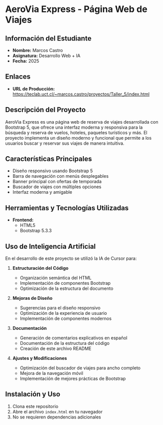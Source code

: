 # AeroVia Express - Página Web de Viajes

## Información del Estudiante
- **Nombre:** Marcos Castro
- **Asignatura:** Desarrollo Web + IA
- **Fecha:** 2025

## Enlaces
- **URL de Producción:** https://teclab.uct.cl/~marcos.castro/proyectos/Taller_5/index.html

## Descripción del Proyecto
AeroVia Express es una página web de reserva de viajes desarrollada con Bootstrap 5, que ofrece una interfaz moderna y responsiva para la búsqueda y reserva de vuelos, hoteles, paquetes turísticos y más. El proyecto implementa un diseño moderno y funcional que permite a los usuarios buscar y reservar sus viajes de manera intuitiva.

## Características Principales
- Diseño responsivo usando Bootstrap 5
- Barra de navegación con menús desplegables
- Banner principal con ofertas de temporada
- Buscador de viajes con múltiples opciones
- Interfaz moderna y amigable

## Herramientas y Tecnologías Utilizadas
- **Frontend:**
  - HTML5
  - Bootstrap 5.3.3


## Uso de Inteligencia Artificial
En el desarrollo de este proyecto se utilizó la IA de Cursor para:

1. **Estructuración del Código**
   - Organización semántica del HTML
   - Implementación de componentes Bootstrap
   - Optimización de la estructura del documento

2. **Mejoras de Diseño**
   - Sugerencias para el diseño responsivo
   - Optimización de la experiencia de usuario
   - Implementación de componentes modernos

3. **Documentación**
   - Generación de comentarios explicativos en español
   - Documentación de la estructura del código
   - Creación de este archivo README

4. **Ajustes y Modificaciones**
   - Optimización del buscador de viajes para ancho completo
   - Mejora de la navegación móvil
   - Implementación de mejores prácticas de Bootstrap

## Instalación y Uso
1. Clona este repositorio
2. Abre el archivo `index.html` en tu navegador
3. No se requieren dependencias adicionales
